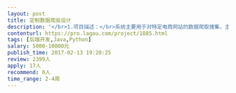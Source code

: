 ```yaml
---                
layout: post       
title: 定制数据爬虫设计           
description: '</br>1.项目描述：</br>系统主要用于对特定电商网站的数据爬取搜集，主要搜集产品信息，如图片，描述，价格等。目前系统功能已经在java的框架下实现，但是爬取模块效率不高，速度慢，易用性差。需要基于python或者java大幅优化爬虫性能，</br>并将爬取数据返回给前端加载，目前系统采取的是前后端分离的架构。</br>2.主要功能点：</br>可快速对多个商品进行多页面爬取。提供后端数据给前端加载。相关数据源信息精准显示，如：页面位置，两次爬取前后变化情况。</br>3.人员要求：</br>在数据爬取，挖掘方面有丰富经验，能定制高性能爬虫，熟悉python，java等相关爬虫方案</br>'     
contenturl: https://pro.lagou.com/project/1885.html      
tags: [后端开发,Java,Python]            
salary: 5000-10000元          
publish_time: 2017-02-13 19:20:25         
review: 2399人                   
apply: 17人                   
recommend: 0人                   
time_range: 2-4周              
---                 
```

